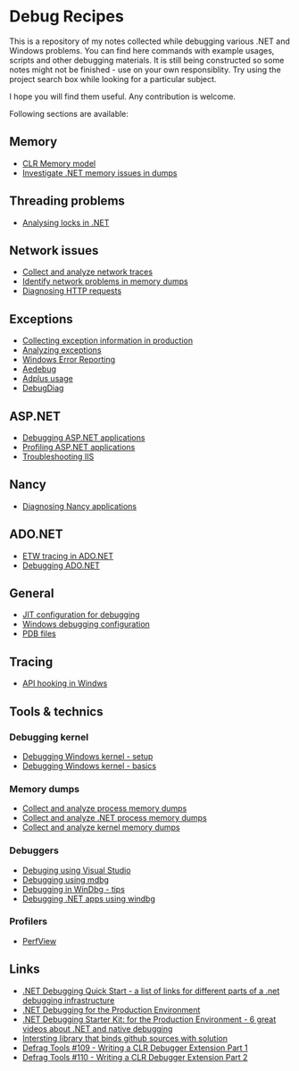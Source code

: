 
Debug Recipes
=============

This is a repository of my notes collected while debugging various .NET and Windows problems. You can find here commands with example usages, scripts and other debugging materials.  It is still being constructed so some notes might not be finished - use on your own responsiblity. Try using the project search box while looking for a particular subject.

I hope you will find them useful. Any contribution is welcome.

Following sections are available:

Memory
------

- [CLR Memory model](memory/clr-memory.md)
- [Investigate .NET memory issues in dumps](dumps/dotnet-process-memory-dumps.md)

Threading problems
------------------

- [Analysing locks in .NET](threading/analysing-locks-in-net.md)

Network issues
--------------

- [Collect and analyze network traces](network/network-tracing.md)
- [Identify network problems in memory dumps](network/network-problems-in-dumps.md)
- [Diagnosing HTTP requests](network/network-http-requests.md)

Exceptions
----------

- [Collecting exception information in production](exceptions/collecting-exceptions-info.md)
- [Analyzing exceptions](exceptions/analyzing-exceptions.md)
- [Windows Error Reporting](exceptions/wer/wer-usage.md)
- [Aedebug](exceptions/aedebug/aedebug.md)
- [Adplus usage](exceptions/adplus/adplus.md)
- [DebugDiag](exceptions/debugdiag/debugdiag.md)

ASP.NET
-------

- [Debugging ASP.NET applications](asp.net/asp.net-debugging.md)
- [Profiling ASP.NET applications](asp.net/asp.net-profiling.md)
- [Troubleshooting IIS](asp.net/iis-troubleshooting.md)

Nancy
-----

- [Diagnosing Nancy applications](nancy/nancy-diagnostics.md)

ADO.NET
-------

- [ETW tracing in ADO.NET](ado.net/ado.net-etw-tracing.md)
- [Debugging ADO.NET](ado.net/ado.net-debugging.md)

General
-------

- [JIT configuration for debugging](jit-configuration-for-debugging.md)
- [Windows debugging configuration](windows-debugging-configuration.md)
- [PDB files](pdb-files.md)

Tracing
-------

- [API hooking in Windws](tracing/api-hooking.md)

Tools & technics
----------------

### Debugging kernel

- [Debugging Windows kernel - setup](debugging-kernel/windows-kernel-debugging-setup.md)
- [Debugging Windows kernel - basics](debugging-kernel/windows-kernel-debugging.md)

### Memory dumps

- [Collect and analyze process memory dumps](dumps/windows-process-memory-dumps.md)
- [Collect and analyze .NET process memory dumps](dumps/dotnet-process-memory-dumps.md)
- [Collect and analyze kernel memory dumps](dumps/windows-kernel-memory-dumps.md)

### Debuggers

- [Debuging using Visual Studio](debugging-using-vs/README.md)
- [Debugging using mdbg](debugging-using-mdbg/mdbg.exe.md)
- [Debugging in WinDbg - tips](debugging-using-windbg/windbg-debugging.md)
- [Debugging .NET apps using windbg](debugging-using-windbg/windbg-clr-debugging.md)

### Profilers

- [PerfView](profiling-tools/perfview/perfview.md)

Links
-----

- [.NET Debugging Quick Start -  a list of links for different parts of a .net debugging infrastructure](http://blogs.msdn.com/b/arvindsh/archive/2012/03/14/net-debugging-quick-start.aspx)
- [.NET Debugging for the Production Environment](http://channel9.msdn.com/Series/-NET-Debugging-Stater-Kit-for-the-Production-Environment)
- [.NET Debugging Starter Kit: for the Production Environment - 6 great videos about .NET and native debugging](http://channel9.msdn.com/Series/-NET-Debugging-Stater-Kit-for-the-Production-Environment)
- [Intersting library that binds github sources with solution](https://github.com/GeertvanHorrik/GitHubLink)
- [Defrag Tools #109 - Writing a CLR Debugger Extension Part 1](http://channel9.msdn.com/Shows/Defrag-Tools/Defrag-Tools-109-Writing-a-CLR-Debugger-Extension-Part-1)
- [Defrag Tools #110 - Writing a CLR Debugger Extension Part 2](http://channel9.msdn.com/Shows/Defrag-Tools/Defrag-Tools-110-Writing-a-CLR-Debugger-Extension-Part-2)
